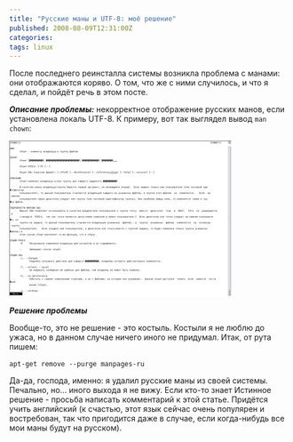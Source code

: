 ```yaml
---
title: "Русские маны и UTF-8: моё решение"
published: 2008-08-09T12:31:00Z
categories: 
tags: linux
---
```


После последнего реинсталла системы возникла проблема с манами: они отображаются коряво. О том, что же с ними случилось, и что я сделал, и пойдёт речь в этом посте.

<i><b>Описание проблемы:</b></i> некорректное отображение русских манов, если установлена локаль UTF-8.
К примеру, вот так выглядел вывод <code>man chown</code>:

<div class="center">
<a href="/images/man-chown.png">
<img src="/images/man-chown-thumbnail.jpg"
    width="400px" height="280px"
    alt="man chown"
    class="bleed" />
</a>
</div>

<i><b>Решение проблемы</b></i>

Вообще-то, это не решение - это костыль. Костыли я не люблю до ужаса, но в данном случае ничего иного не придумал. Итак, от рута пишем:
```
apt-get remove --purge manpages-ru
```

Да-да, господа, именно: я удалил русские маны из своей системы. Печально, но... иного выхода я не вижу. Если кто-то знает Истинное решение - просьба написать комментарий к этой статье. Придётся учить английский (к счастью, этот язык сейчас очень популярен и востребован, так что пригодится даже в случае, если когда-нибудь все мои маны будут на русском).
